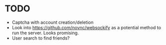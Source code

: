 # TODO
* Captcha with account creation/deletion
* Look into https://github.com/novnc/websockify as a potential method to run the server. Looks promising.
* User search to find friends?

